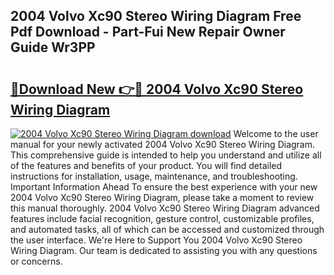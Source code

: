 ## 2004 Volvo Xc90 Stereo Wiring Diagram Free Pdf Download - Part-Fui New Repair Owner Guide Wr3PP

# <h2><a href="http://dfilwj.blite.top/?on=2004+Volvo+Xc90+Stereo+Wiring+Diagram">🔗Download New 👉🔴 2004 Volvo Xc90 Stereo Wiring Diagram</a></h2>

[![2004 Volvo Xc90 Stereo Wiring Diagram download](https://i.imgur.com/lujVjoI.png)](http://dfilwj.blite.top/?on=2004+Volvo+Xc90+Stereo+Wiring+Diagram)
Welcome to the user manual for your newly activated 2004 Volvo Xc90 Stereo Wiring Diagram. This comprehensive guide is intended to help you understand and utilize all of the features and benefits of your product. You will find detailed instructions for installation, usage, maintenance, and troubleshooting. Important Information Ahead To ensure the best experience with your new 2004 Volvo Xc90 Stereo Wiring Diagram, please take a moment to review this manual thoroughly. 2004 Volvo Xc90 Stereo Wiring Diagram advanced features include facial recognition, gesture control, customizable profiles, and automated tasks, all of which can be accessed and customized through the user interface. We're Here to Support You 2004 Volvo Xc90 Stereo Wiring Diagram. Our team is dedicated to assisting you with any questions or concerns.
